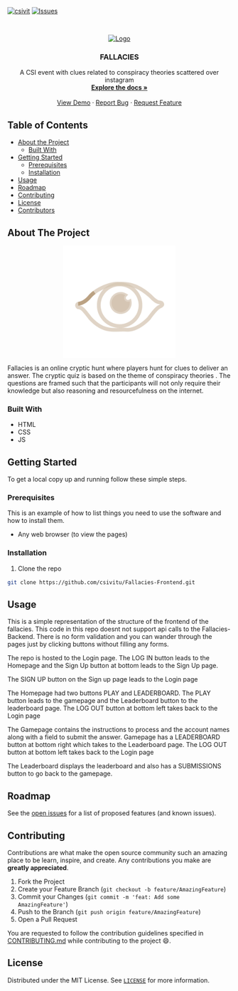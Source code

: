 [![csivit][csivitu-shield]][csivitu-url]
[![Issues][issues-shield]][issues-url]

<!-- PROJECT LOGO -->
<br />
<p align="center">
  <a href="https://github.com/github_username/repo">
    <img src="https://csivit.com/images/favicon.png" alt="Logo" width="80">
  </a>

  <h3 align="center">FALLACIES</h3>

  <p align="center">
    A CSI event with clues related to conspiracy theories scattered over instagram
    <br />
    <a href="https://github.com/csivitu/repo"><strong>Explore the docs »</strong></a>
    <br />
    <br />
    <a href="https://github.com/csivitu/repo">View Demo</a>
    ·
    <a href="https://github.com/csivitu/repo/issues">Report Bug</a>
    ·
    <a href="https://github.com/csivitu/repo/issues">Request Feature</a>
  </p>
</p>



<!-- TABLE OF CONTENTS -->
## Table of Contents

* [About the Project](#about-the-project)
  * [Built With](#built-with)
* [Getting Started](#getting-started)
  * [Prerequisites](#prerequisites)
  * [Installation](#installation)
* [Usage](#usage)
* [Roadmap](#roadmap)
* [Contributing](#contributing)
* [License](#license)
* [Contributors](#contributors-)



<!-- ABOUT THE PROJECT -->
## About The Project

<img src="./static/img/loading.gif" style="max-width: 50%; display:table; margin:auto" alt="FALLACIES"/>


Fallacies is an online cryptic hunt where players hunt for clues to deliver an answer. The cryptic quiz is based on the theme of conspiracy theories . The questions are  framed such that the participants will not only require their knowledge but also reasoning and resourcefulness on the internet.


### Built With

* HTML
* CSS
* JS



<!-- GETTING STARTED -->
## Getting Started

To get a local copy up and running follow these simple steps.

### Prerequisites

This is an example of how to list things you need to use the software and how to install them.
* Any web browser (to view the pages)


### Installation
 
1. Clone the repo
```sh
git clone https://github.com/csivitu/Fallacies-Frontend.git
```



<!-- USAGE EXAMPLES -->
## Usage

This is a simple representation of the structure of the frontend of the fallacies. This code in this repo doesnt not support api calls to the Fallacies-Backend. There is no form validation and you can wander through the pages just by clicking buttons without filling any forms.

The repo is hosted to the Login page. The LOG IN button leads to the Homepage and the Sign Up button at bottom leads to the Sign Up page.

The SIGN UP button on the Sign up page leads to the Login page

The Homepage had two buttons PLAY and LEADERBOARD. The PLAY button leads to the gamepage and the Leaderboard button to the leaderboard page. The LOG OUT button at bottom left takes back to the Login page

The Gamepage contains the instructions to process and the account names along with a field to submit the answer. Gamepage has a LEADERBOARD button at bottom right which takes to the Leaderboard page. The LOG OUT button at bottom left takes back to the Login page

The Leaderboard displays the leaderboard and also has a SUBMISSIONS button to go back to the gamepage.



<!-- ROADMAP -->
## Roadmap

See the [open issues](https://github.com/github_username/repo/issues) for a list of proposed features (and known issues).



<!-- CONTRIBUTING -->
## Contributing

Contributions are what make the open source community such an amazing place to be learn, inspire, and create. Any contributions you make are **greatly appreciated**.

1. Fork the Project
2. Create your Feature Branch (`git checkout -b feature/AmazingFeature`)
3. Commit your Changes (`git commit -m 'feat: Add some AmazingFeature'`)
4. Push to the Branch (`git push origin feature/AmazingFeature`)
5. Open a Pull Request

You are requested to follow the contribution guidelines specified in [CONTRIBUTING.md](./CONTRIBUTING.md) while contributing to the project :smile:.

<!-- LICENSE -->
## License

Distributed under the MIT License. See [`LICENSE`](./LICENSE) for more information.




<!-- MARKDOWN LINKS & IMAGES -->
<!-- https://www.markdownguide.org/basic-syntax/#reference-style-links -->
[csivitu-shield]: https://img.shields.io/badge/csivitu-csivitu-blue
[csivitu-url]: https://csivit.com
[issues-shield]: https://img.shields.io/github/issues/othneildrew/Best-README-Template.svg?style=flat-square
[issues-url]: https://github.com/csivitu/repo/issues

